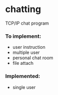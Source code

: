 # chatting

TCP/IP chat program

### To implement:
  * user instruction
  * multiple user
  * personal chat room
  * file attach

### Implemented:
  * single user
